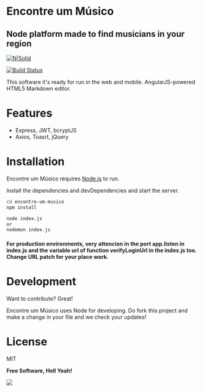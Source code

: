 # Encontre um Músico
## Node platform made to find musicians in your region

[![N|Solid](https://cldup.com/dTxpPi9lDf.thumb.png)](https://nodesource.com/products/nsolid)

[![Build Status](https://travis-ci.org/joemccann/dillinger.svg?branch=master)](https://travis-ci.org/joemccann/dillinger)

This software it's ready for run in the web and mobile.
AngularJS-powered HTML5 Markdown editor.

# Features

- Express, JWT, bcryptJS
- Axios, Toasrt, jQuery

# Installation

Encontre um Músico requires [Node.js](https://nodejs.org/) to run.

Install the dependencies and devDependencies and start the server.

```sh
cd encontre-um-musico
npm install

node index.js 
or 
nodemon index.js
```

#### For production environments, very attencion in the port app.listen in index.js and the variable url of function verifyLoginUrl in the index.js too. Change URL patch for your place work.


# Development

Want to contribute? Great!

Encontre um Músico uses Node for developing.
Do fork this project and make a change in your file and we check your updates!


# License

MIT

**Free Software, Hell Yeah!**

[//]: # (These are reference links used in the body of this note and get stripped out when the markdown processor does its job. There is no need to format nicely because it shouldn't be seen. Thanks SO - http://stackoverflow.com/questions/4823468/store-comments-in-markdown-syntax)

<img  src="https://raw.githubusercontent.com/gabrielguedesflores/encontre-um-musico/master/images/readme.png">